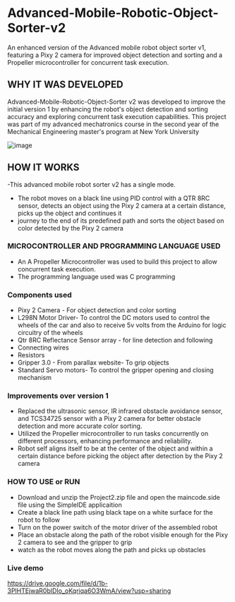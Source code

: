 # Advanced-Mobile-Robotic-Object-Sorter-v2
An enhanced version of the Advanced mobile robot object sorter v1, featuring a Pixy 2 camera for improved object detection and sorting and a Propeller microcontroller for concurrent task execution.

## WHY IT WAS DEVELOPED
Advanced-Mobile-Robotic-Object-Sorter v2 was developed to improve the initial version 1 by enhancing the robot's object detection and sorting accuracy and exploring concurrent task execution capabilities. This project was part of my advanced mechatronics course in the second year of the Mechanical Engineering master's program at New York University
  
![image](https://github.com/damisotomi/Advanced-Mobile-Robotic-Object-Sorter-v2/assets/67606934/df901d26-7315-44ba-9b46-70816c54d7b4)

  
## HOW IT WORKS
  -This advanced mobile robot sorter v2 has a single mode.
  - The robot moves on a black line using PID control with a QTR 8RC sensor, detects an object using the Pixy 2 camera at a certain distance, picks up the object and continues it 
  - journey to the end of its predefined path and sorts the object based on color detected by the Pixy 2 camera

### MICROCONTROLLER AND PROGRAMMING LANGUAGE USED
  - An A Propeller Microcontroller was used to build this project to allow concurrent task execution.
  - The programming language used was C programming

### Components used
  - Pixy 2 Camera - For object detection and color sorting
  - L298N Motor Driver- To control the DC motors used to control the wheels of the car and also to receive 5v volts from the Arduino for logic circuitry of the wheels 
  - Qtr 8RC Reflectance Sensor array - for line detection and following 
  - Connecting wires
  - Resistors
  - Gripper 3.0 - From parallax website- To grip objects
  - Standard Servo motors- To control the gripper opening and closing mechanism


### Improvements over version 1
  - Replaced the ultrasonic sensor, IR infrared obstacle avoidance sensor, and TCS34725 sensor with a Pixy 2 camera for better obstacle detection and more accurate color sorting.
  - Utilized the Propeller microcontroller to run tasks concurrently on different processors, enhancing performance and reliability.
  - Robot self aligns itself to be at the center of the object and within a certain distance before picking the object after detection by the Pixy 2 camera

### HOW TO USE or RUN
  - Download and unzip the Project2.zip file and open the maincode.side file using the SimpleIDE applicaition
  - Create a black line path using black tape on a white surface for the robot to follow
  - Turn on the power switch of the motor driver of the assembled robot
  - Place an obstacle along the path of the robot visible enough for the Pixy 2 camera to see and the gripper to grip
  - watch as the robot moves along the path and picks up obstacles

### Live demo
https://drive.google.com/file/d/1b-3PlHTEjwaR0bIDIo_oKqriqa6O3WmA/view?usp=sharing
